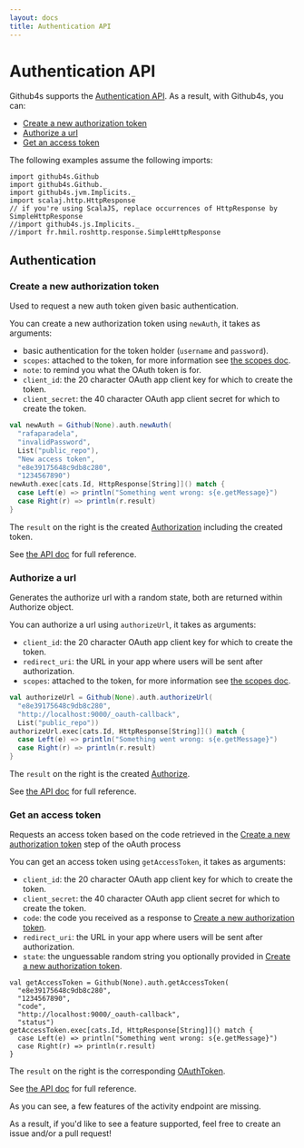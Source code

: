 ```yaml
---
layout: docs
title: Authentication API
---
```


# Authentication API

Github4s supports the [Authentication API](https://developer.github.com/v3/oauth_authorizations/). As a result,
with Github4s, you can:

- [Create a new authorization token](#create-a-new-authorization-token)
- [Authorize a url](#authorize-a-url)
- [Get an access token](#get-an-access-token)

The following examples assume the following imports:

```tut:silent
import github4s.Github
import github4s.Github._
import github4s.jvm.Implicits._
import scalaj.http.HttpResponse
// if you're using ScalaJS, replace occurrences of HttpResponse by SimpleHttpResponse
//import github4s.js.Implicits._
//import fr.hmil.roshttp.response.SimpleHttpResponse

```

## Authentication

### Create a new authorization token

Used to request a new auth token given basic authentication.

You can create a new authorization token using `newAuth`, it takes as arguments:

- basic authentication for the token holder (`username` and `password`).
- `scopes`: attached to the token, for more information see [the scopes doc](https://developer.github.com/v3/oauth/#scopes).
- `note`: to remind you what the OAuth token is for.
- `client_id`: the 20 character OAuth app client key for which to create the token.
- `client_secret`: the 40 character OAuth app client secret for which to create the token.

```scala
val newAuth = Github(None).auth.newAuth(
  "rafaparadela",
  "invalidPassword",
  List("public_repo"),
  "New access token",
  "e8e39175648c9db8c280",
  "1234567890")
newAuth.exec[cats.Id, HttpResponse[String]]() match {
  case Left(e) => println("Something went wrong: s{e.getMessage}")
  case Right(r) => println(r.result)
}
```

The `result` on the right is the created [Authorization][auth-scala] including the created token.

See [the API doc](https://developer.github.com/v3/oauth_authorizations/#create-a-new-authorization) for full reference.


### Authorize a url

Generates the authorize url with a random state, both are returned within Authorize object.

You can authorize a url using `authorizeUrl`, it takes as arguments:

- `client_id`: the 20 character OAuth app client key for which to create the token.
- `redirect_uri`: the URL in your app where users will be sent after authorization.
- `scopes`: attached to the token, for more information see [the scopes doc](https://developer.github.com/v3/oauth/#scopes).

```scala
val authorizeUrl = Github(None).auth.authorizeUrl(
  "e8e39175648c9db8c280",
  "http://localhost:9000/_oauth-callback",
  List("public_repo"))
authorizeUrl.exec[cats.Id, HttpResponse[String]]() match {
  case Left(e) => println("Something went wrong: s{e.getMessage}")
  case Right(r) => println(r.result)
}
```

The `result` on the right is the created [Authorize][auth-scala].

See [the API doc](https://developer.github.com/v3/oauth/#web-application-flow) for full reference.


### Get an access token

Requests an access token based on the code retrieved in the [Create a new authorization token](#create-a-new-authorization-token) step of the oAuth process

You can get an access token using `getAccessToken`, it takes as arguments:

- `client_id`: the 20 character OAuth app client key for which to create the token.
- `client_secret`: the 40 character OAuth app client secret for which to create the token.
- `code`: the code you received as a response to [Create a new authorization token](#create-a-new-authorization-token).
- `redirect_uri`: the URL in your app where users will be sent after authorization.
- `state`: the unguessable random string you optionally provided in [Create a new authorization token](#create-a-new-authorization-token).

```tut:silent
val getAccessToken = Github(None).auth.getAccessToken(
  "e8e39175648c9db8c280",
  "1234567890",
  "code",
  "http://localhost:9000/_oauth-callback",
  "status")
getAccessToken.exec[cats.Id, HttpResponse[String]]() match {
  case Left(e) => println("Something went wrong: s{e.getMessage}")
  case Right(r) => println(r.result)
}
```

The `result` on the right is the corresponding [OAuthToken][auth-scala].

See [the API doc](https://developer.github.com/v3/oauth/#web-application-flow) for full reference.

As you can see, a few features of the activity endpoint are missing.

As a result, if you'd like to see a feature supported, feel free to create an issue and/or a pull request!

[auth-scala]: https://github.com/47deg/github4s/blob/master/github4s/shared/src/main/scala/github4s/free/domain/Authorization.scala